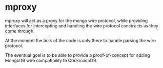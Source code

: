 # mproxy

mproxy will act as a proxy for the mongo wire protocol, while providing interfaces for intercepting and handling the wire protocol constructs as they come through.

At the moment the bulk of the code is only there to handle parsing the wire protocol.

The eventual goal is to be able to provide a proof-of-concept for adding MongoDB wire compatibility to CockroachDB.
